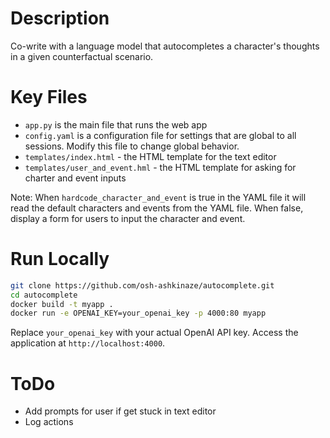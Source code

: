 # Description 
Co-write with a language model that autocompletes a character's thoughts in a given counterfactual scenario. 

# Key Files
- `app.py` is the main file that runs the web app
- `config.yaml` is a configuration file for settings that are global to all sessions. Modify this file to change global behavior.
- `templates/index.html` - the HTML template for the text editor
- `templates/user_and_event.hml` - the HTML template for asking for charter and event inputs

Note: When `hardcode_character_and_event` is true in the YAML file  it will read the default characters and events from the YAML file. When false, display a form for users to input the character and event. 

# Run Locally 

```bash
git clone https://github.com/osh-ashkinaze/autocomplete.git
cd autocomplete
docker build -t myapp .
docker run -e OPENAI_KEY=your_openai_key -p 4000:80 myapp
```
Replace `your_openai_key` with your actual OpenAI API key. Access the application at `http://localhost:4000`.

# ToDo
- Add prompts for user if get stuck in text editor 
- Log actions